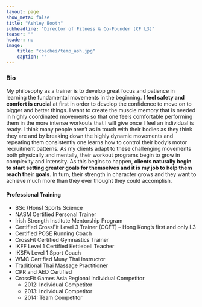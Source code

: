 ```yaml
---
layout: page
show_meta: false
title: "Ashley Booth"
subheadline: "Director of Fitness & Co-Founder (CF L3)"
teaser: ""
header: no
image:
    title: "coaches/temp_ash.jpg"
    caption: ""
---
```

### Bio
My philosophy as a trainer is to develop great focus and patience in learning the fundamental movements in the beginning. **I feel safety and comfort is crucial** at first in order to develop the confidence to move on to bigger and better things. I want to create the muscle memory that is needed in highly coordinated movements so that one feels comfortable performing them in the more intense workouts that I will give once I feel an individual is ready. I think many people aren’t as in touch with their bodies as they think they are and by breaking down the highly dynamic movements and repeating them consistently one learns how to control their body’s motor recruitment patterns. As my clients adapt to these challenging movements both physically and mentally, their workout programs begin to grow in complexity and intensity. As this begins to happen, **clients naturally begin to start setting greater goals for themselves and it is my job to help them reach their goals.** In turn, their strength in character grows and they want to achieve much more than they ever thought they could accomplish.

#### Professional Training
* BSc (Hons) Sports Science
* NASM Certified Personal Trainer
* Irish Strength Institute Mentorship Program
* Certified CrossFit Level 3 Trainer (CCFT) – Hong Kong’s first and only L3
* Certified POSE Running Coach
* CrossFit Certified Gymnastics Trainer
* IKFF Level 1 Certified Kettlebell Teacher
* IKSFA Level 1 Sport Coach
* WMC Certified Muay Thai Instructor
* Traditional Thai Massage Practitioner
* CPR and AED Certified
* CrossFit Games Asia Regional Individual Competitor
  * 2012: Individual Competitor
  * 2013: Individual Competitor
  * 2014: Team Competitor
